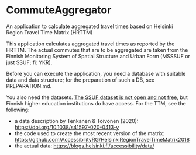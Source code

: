 # CommuteAggregator
An application to calculate aggregated travel times based on Helsinki Region Travel Time Matrix (HRTTM)

This application calculates aggregated travel times as reported by the HRTTM. The actual commutes that are to be aggregated are taken from the Finnish Monitoring System of Spatial Structure and Urban Form (MSSSUF or just SSUF; fi: YKR).

Before you can execute the application, you need a database with suitable data and data structure; for the preparation of such a DB, see PREPARATION.md.

You also need the datasets. [The SSUF dataset is not open and not free](https://www.ymparisto.fi/en-US/Living_environment_and_planning/Community_structure/Information_about_the_community_structure/Delineation_of_densely_populated_areas/Delineation_of_Localities_Densely_Popula(26836)), but Finnish higher education institutions do have access. For the TTM, see the following:
* a data description by Tenkanen & Toivonen (2020): https://doi.org/10.1038/s41597-020-0413-y
* the code used to create the most recent version of the matrix: https://github.com/AccessibilityRG/HelsinkiRegionTravelTimeMatrix2018
* the actual data: https://blogs.helsinki.fi/accessibility/data/
